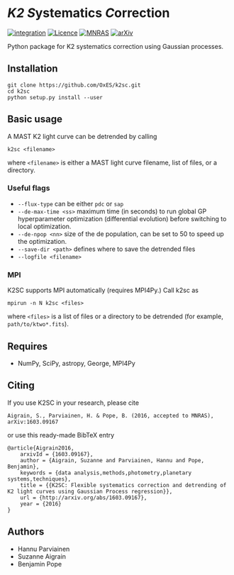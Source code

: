 # *K2* *S*ystematics *C*orrection

[![integration](https://github.com/OxES/k2sc/actions/workflows/tests.yml/badge.svg)](https://github.com/OxES/k2sc/actions/workflows/tests.yml)
[![Licence](http://img.shields.io/badge/license-GPLv3-blue.svg?style=flat)](http://www.gnu.org/licenses/gpl-3.0.html)
[![MNRAS](https://img.shields.io/badge/MNRAS-10.1093%2Fmnras%2Fstv706-blue.svg)](https://doi.org/10.1093/mnras/stw706)
[![arXiv](http://img.shields.io/badge/arXiv-1603.09167-blue.svg?style=flat)](http://arxiv.org/abs/1603.09167)

Python package for K2 systematics correction using Gaussian processes.

## Installation

    git clone https://github.com/OxES/k2sc.git
    cd k2sc
    python setup.py install --user

## Basic usage

A MAST K2 light curve can be detrended by calling

    k2sc <filename>
    
where `<filename>` is either a MAST light curve filename, list of files, or a directory.

### Useful flags

- `--flux-type` can be either `pdc` or `sap`
- `--de-max-time <ss>`  maximum time (in seconds) to run global GP hyperparameter optimization (differential evolution) before switching to local optimization.
- `--de-npop <nn>` size of the de population, can be set to 50 to speed up the optimization.
- `--save-dir <path>` defines where to save the detrended files
- `--logfile <filename>` 

### MPI

K2SC supports MPI automatically (requires MPI4Py.) Call k2sc as

    mpirun -n N k2sc <files>

where `<files>` is a list of files or a directory to be detrended (for example, `path/to/ktwo*.fits`).

## Requires

 - NumPy, SciPy, astropy, George, MPI4Py

Citing
------

If you use K2SC in your research, please cite

    Aigrain, S., Parviainen, H. & Pope, B. (2016, accepted to MNRAS), arXiv:1603.09167

or use this ready-made BibTeX entry

    @article{Aigrain2016,
        arxivId = {1603.09167},
        author = {Aigrain, Suzanne and Parviainen, Hannu and Pope, Benjamin},
        keywords = {data analysis,methods,photometry,planetary systems,techniques},
        title = {{K2SC: Flexible systematics correction and detrending of K2 light curves using Gaussian Process regression}},
        url = {http://arxiv.org/abs/1603.09167},
        year = {2016}
    }


## Authors

 - Hannu Parviainen
 - Suzanne Aigrain
 - Benjamin Pope
